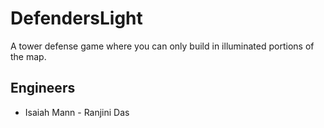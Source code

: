 # DefendersLight
A tower defense game where you can only build in illuminated portions of the map.

## Engineers
- Isaiah Mann - Ranjini Das
